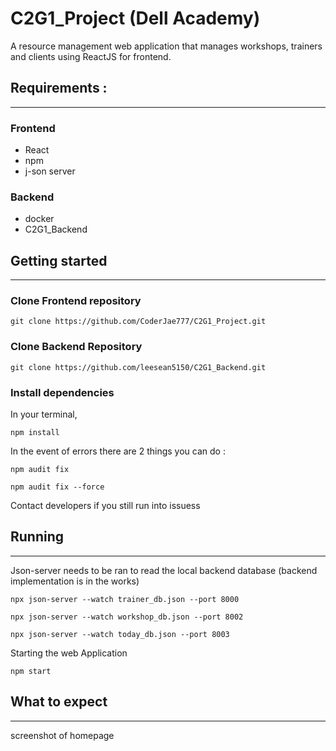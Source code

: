 # C2G1_Project (Dell Academy)
A resource management web application that manages workshops, trainers and clients using ReactJS for frontend.

## Requirements :
---
### Frontend
* React
* npm
* j-son server

### Backend
* docker
* C2G1_Backend 


## Getting started
---

### Clone Frontend repository
```shell
git clone https://github.com/CoderJae777/C2G1_Project.git
```
### Clone Backend Repository
```shell
git clone https://github.com/leesean5150/C2G1_Backend.git
```

### Install dependencies
In your terminal, 
```shell
npm install
```

In the event of errors  there are 2 things you can do : 
```shell
npm audit fix
```
```shell
npm audit fix --force
```
Contact developers if you still run into issuess

## Running
---
Json-server needs to be ran to read the local backend database (backend implementation is in the works)

```shell
npx json-server --watch trainer_db.json --port 8000
```
```shell
npx json-server --watch workshop_db.json --port 8002
```
```shell
npx json-server --watch today_db.json --port 8003
```

Starting the web Application

```shell
npm start
```

## What to expect
---
screenshot of homepage